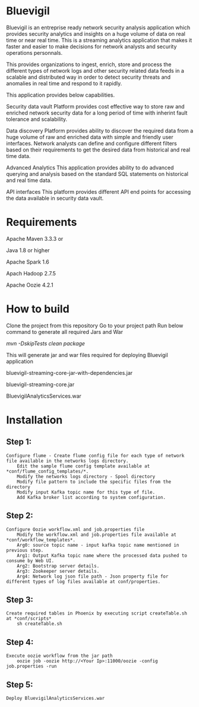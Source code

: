 <!--
Title: Bluevigil
Description:  Bluevigil security analytics application

-->
# Bluevigil

Bluevigil is an entreprise ready network security analysis application which provides security analytics and insights on a huge volume of data on real time or near real time.
This is a streaming analytics application that makes it faster and easier to make decisions for network analysts and security operations personnals.

This provides organizations to ingest, enrich, store and process the different types of network logs and other security related data feeds in a scalable and distributed way 
in order to detect security threats and anomalies in real time and respond to it rapidly. 

This application provides below capabilities.

Security data vault
Platform provides cost effective way to store raw and enriched network security data for a long period of time with inherint fault tolerance and scalability.

Data discovery
Platform provides ability to discover the required data from a huge volume of raw and enriched data with simple and friendly user interfaces. Network analysts can define and configure different 
filters based on their requirements to get the desired data from historical and real time data. 

Advanced Analytics
This application provides ability to do advanced querying and analysis based on the standard SQL statements on historical and real time data.

API interfaces
This platform provides different API end points for accessing the data available in security data vault.

# Requirements
Apache Maven 3.3.3 or 

Java 1.8 or higher

Apache Spark 1.6

Apach Hadoop 2.7.5

Apache Oozie 4.2.1

# How to build 
Clone the project from this repository
Go to your project path 
Run below command to generate all required Jars and War 

*mvn -DskipTests clean package*

This will generate jar and war files required for deploying Bluevigil application

bluevigil-streaming-core-jar-with-dependencies.jar

bluevigil-streaming-core.jar

BluevigilAnalyticsServices.war

# Installation

## Step 1: 
    Configure flume - Create flume config file for each type of network file available in the networks logs directory.
        Edit the sample flume config template available at *conf/flume_config_templates/*.
        Modify the networks logs directory - Spool directory
        Modify file pattern to include the specific files from the directory
        Modify input Kafka topic name for this type of file.
        Add Kafka broker list according to system configuration.
## Step 2: 
    Configure Oozie workflow.xml and job.properties file
		Modify the workflow.xml and job.properties file available at *conf/workflow_templates*.
		Arg0: source topic name - input kafka topic name mentioned in previous step.
		Arg1: Output Kafka topic name where the processed data pushed to consume by Web UI.
		Arg2: Bootstrap server details.
		Arg3: Zookeeper server details.
		Arg4: Network log json file path - Json property file for different types of log files available at conf/properties.
## Step 3: 
    Create required tables in Phoenix by executing script createTable.sh at *conf/scripts*
		sh createTable.sh
## Step 4: 
    Execute oozie workflow from the jar path
		oozie job -oozie http://<Your Ip>:11000/oozie -config job.properties -run
## Step 5:
    Deploy BluevigilAnalyticsServices.war